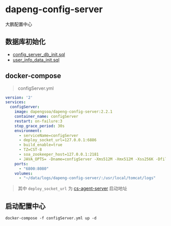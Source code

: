 # dapeng-config-server
大鹏配置中心

## 数据库初始化
- [config_server_db_init.sql](https://github.com/dapeng-soa/dapeng-config-server/blob/master/sql/1_config_server_db_init.sql)
- [user_info_data_init.sql](https://github.com/dapeng-soa/dapeng-config-server/blob/master/sql/2_user_info_data_init.sql)

## docker-compose

> configServer.yml

```yml
version: '2'
services:
  configServer:
    image: dapengsoa/dapeng-config-server:2.2.1
    container_name: configServer
    restart: on-failure:3
    stop_grace_period: 30s
    environment:
      - serviceName=configServer
      - deploy_socket_url=127.0.0.1:6886
      - build_enable=true
      - TZ=CST-8
      - soa_zookeeper_host=127.0.0.1:2181
      - JAVA_OPTS= -Dname=configServer -Xms512M -Xmx512M -Xss256K -Dfile.encoding=UTF-8 -Dsun.jun.encoding=UTF-8
    ports:
      - "6800:8080"
    volumes:
      - "~/data/logs/dapeng-config-server/:/usr/local/tomcat/logs"
```
> 其中 `deploy_socket_url` 为 [cs-agent-server](https://github.com/dapeng-soa/cs-agent-server) 启动地址

## 启动配置中心
```
docker-compose -f configServer.yml up -d
```
